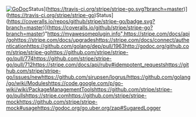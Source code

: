 [![GoDoc](http://img.shields.io/badge/godoc-reference-blue.svg)](http://godoc.org/github.com/stripe/stripe-go)Status](https://travis-ci.org/stripe/stripe-go.svg?branch=master)](https://travis-ci.org/stripe/stripe-go)Status](https://coveralls.io/repos/github/stripe/stripe-go/badge.svg?branch=master)](https://coveralls.io/github/stripe/stripe-go?branch=master)"https://myawesomeplugin.info",https://stripe.com/docs/api/gohttps://stripe.com/docs/upgradeshttps://stripe.com/docs/connect/authenticationhttps://github.com/golang/dep/pull/1963http://godoc.org/github.com/stripe/stripe-gohttps://github.com/stripe/stripe-go/pull/774https://github.com/stripe/stripe-go/pull/712https://stripe.com/docs/api/ruby#idempotent_requestshttps://github.com/stripe/stripe-go/issues/newhttps://github.com/sirupsen/logrus/https://github.com/golang/go/wiki/Moduleshttps://code.google.com/p/go-wiki/wiki/PackageManagementToolshttps://github.com/stripe/stripe-go/pullshttps://stripe.comhttps://github.com/stripe/stripe-mockhttps://github.com/stripe/stripe-mock#usagehttps://godoc.org/go.uber.org/zap#SugaredLogger